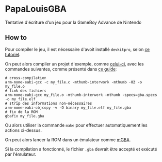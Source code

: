 # PapaLouisGBA
Tentative d'écriture d'un jeu pour la GameBoy Advance de Nintendo

## How to

Pour compiler le jeu, il est nécessaire d'avoit installé `devkitpro`, selon [ce tutoriel](https://devkitpro.org/wiki/Getting_Started).

On peut alors compiler un projet d'exemple, comme [celui-ci](https://gbadev.org/demos.php?showinfo=323), avec les commandes suivantes, comme présenté dans [ce guide](https://www.reinterpretcast.com/writing-a-game-boy-advance-game):

```shell
# cross-compilation
arm-none-eabi-gcc -c my_file.c -mthumb-interwork -mthumb -O2 -o my_file.o
# link des fichiers
arm-none-eabi-gcc my_file.o -mthumb-interwork -mthumb -specs=gba.specs -o my_file.elf
# strip des informations non-nécessaires
arm-none-eabi-objcopy -v -O binary my_file.elf my_file.gba
# fix de la ROM
gbafix my_file.gba
```

Ou alors utiliser la commande `make` pour effectuer automatiquement les actions ci-dessus.

On peut alors lancer la ROM dans un émulateur comme [mGBA](https://mgba.io/).

Si la compilation a fonctionné, le fichier `.gba` devrait être accepté et exécuté par l'émulateur.
